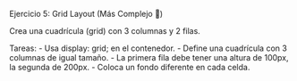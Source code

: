 Ejercicio 5: Grid Layout (Más Complejo 🚀)

Crea una cuadrícula (grid) con 3 columnas y 2 filas.

Tareas:
    - Usa display: grid; en el contenedor.
    - Define una cuadrícula con 3 columnas de igual tamaño.
    - La primera fila debe tener una altura de 100px, la segunda de 200px.
    - Coloca un fondo diferente en cada celda.